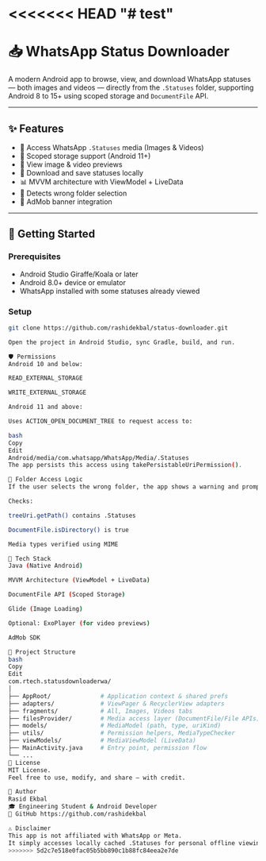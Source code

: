 <<<<<<< HEAD
"# test" 
=======

# 📥 WhatsApp Status Downloader

A modern Android app to browse, view, and download WhatsApp statuses — both images and videos — directly from the `.Statuses` folder, supporting Android 8 to 15+ using scoped storage and `DocumentFile` API.

---

## ✨ Features

- 📁 Access WhatsApp `.Statuses` media (Images & Videos)
- 🔐 Scoped storage support (Android 11+)
- 🎥 View image & video previews
- 💾 Download and save statuses locally
- 📊 MVVM architecture with ViewModel + LiveData
- 🧠 Detects wrong folder selection
- 📢 AdMob banner integration

---

## 🚀 Getting Started

### Prerequisites

- Android Studio Giraffe/Koala or later
- Android 8.0+ device or emulator
- WhatsApp installed with some statuses already viewed

### Setup

```bash
git clone https://github.com/rashidekbal/status-downloader.git

Open the project in Android Studio, sync Gradle, build, and run.

🛡️ Permissions
Android 10 and below:

READ_EXTERNAL_STORAGE

WRITE_EXTERNAL_STORAGE

Android 11 and above:

Uses ACTION_OPEN_DOCUMENT_TREE to request access to:

bash
Copy
Edit
Android/media/com.whatsapp/WhatsApp/Media/.Statuses
The app persists this access using takePersistableUriPermission().

📂 Folder Access Logic
If the user selects the wrong folder, the app shows a warning and prompts re-selection.

Checks:

treeUri.getPath() contains .Statuses

DocumentFile.isDirectory() is true

Media types verified using MIME

🧩 Tech Stack
Java (Native Android)

MVVM Architecture (ViewModel + LiveData)

DocumentFile API (Scoped Storage)

Glide (Image Loading)

Optional: ExoPlayer (for video previews)

AdMob SDK

🧠 Project Structure
bash
Copy
Edit
com.rtech.statusdownloaderwa/
│
├── AppRoot/              # Application context & shared prefs
├── adapters/             # ViewPager & RecyclerView adapters
├── fragments/            # All, Images, Videos tabs
├── filesProvider/        # Media access layer (DocumentFile/File APIs)
├── models/               # MediaModel (path, type, uriKind)
├── utils/                # Permission helpers, MediaTypeChecker
├── viewModels/           # MediaViewModel (LiveData)
├── MainActivity.java     # Entry point, permission flow
└── ...
📄 License
MIT License.
Feel free to use, modify, and share — with credit.

👤 Author
Rasid Ekbal
🎓 Engineering Student & Android Developer
🔗 GitHub https://github.com/rashidekbal

⚠️ Disclaimer
This app is not affiliated with WhatsApp or Meta.
It simply accesses locally cached .Statuses for personal offline viewing.
>>>>>>> 5d2c7e518e0fac05b5bb890c1b88fc84eea2e7de
